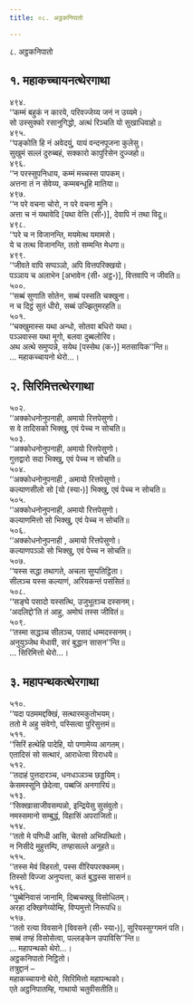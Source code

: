 ```yaml
---
title: ०८. अट्ठकनिपातो

---
```

८. अट्ठकनिपातो  


## १. महाकच्चायनत्थेरगाथा

४९४.  
‘‘कम्मं बहुकं न कारये, परिवज्जेय्य जनं न उय्यमे।  
सो उस्सुक्को रसानुगिद्धो, अत्थं रिञ्चति यो सुखाधिवाहो॥  
४९५.  
‘‘पङ्कोति हि नं अवेदयुं, यायं वन्दनपूजना कुलेसु।  
सुखुमं सल्लं दुरुब्बहं, सक्कारो कापुरिसेन दुज्जहो॥  
४९६.  
‘‘न परस्सुपनिधाय, कम्मं मच्चस्स पापकम्।  
अत्तना तं न सेवेय्य, कम्मबन्धूहि मातिया॥  
४९७.  
‘‘न परे वचना चोरो, न परे वचना मुनि।  
अत्ता च नं यथावेदि [यथा वेत्ति (सी॰)], देवापि नं तथा विदू॥  
४९८.  
‘‘परे च न विजानन्ति, मयमेत्थ यमामसे।  
ये च तत्थ विजानन्ति, ततो सम्मन्ति मेधगा॥  
४९९.  
‘‘जीवते वापि सप्पञ्ञो, अपि वित्तपरिक्खयो।  
पञ्ञाय च अलाभेन [अभावेन (सी॰ अट्ठ॰)], वित्तवापि न जीवति॥  
५००.  
‘‘सब्बं सुणाति सोतेन, सब्बं पस्सति चक्खुना।  
न च दिट्ठं सुतं धीरो, सब्बं उज्झितुमरहति॥  
५०१.  
‘‘चक्खुमास्स यथा अन्धो, सोतवा बधिरो यथा।  
पञ्ञवास्स यथा मूगो, बलवा दुब्बलोरिव।  
अथ अत्थे समुप्पन्ने, सयेथ [पस्सेथ (क॰)] मतसायिक’’न्ति॥  
… महाकच्चायनो थेरो…।  


## २. सिरिमित्तत्थेरगाथा

५०२.  
‘‘अक्कोधनोनुपनाही, अमायो रित्तपेसुणो।  
स वे तादिसको भिक्खु, एवं पेच्च न सोचति॥  
५०३.  
‘‘अक्कोधनोनुपनाही, अमायो रित्तपेसुणो।  
गुत्तद्वारो सदा भिक्खु, एवं पेच्च न सोचति॥  
५०४.  
‘‘अक्कोधनोनुपनाही , अमायो रित्तपेसुणो।  
कल्याणसीलो सो [यो (स्या॰)] भिक्खु, एवं पेच्च न सोचति॥  
५०५.  
‘‘अक्कोधनोनुपनाही, अमायो रित्तपेसुणो।  
कल्याणमित्तो सो भिक्खु, एवं पेच्च न सोचति॥  
५०६.  
‘‘अक्कोधनोनुपनाही , अमायो रित्तपेसुणो।  
कल्याणपञ्ञो सो भिक्खु, एवं पेच्च न सोचति॥  
५०७.  
‘‘यस्स सद्धा तथागते, अचला सुप्पतिट्ठिता।  
सीलञ्च यस्स कल्याणं, अरियकन्तं पसंसितं॥  
५०८.  
‘‘सङ्घे पसादो यस्सत्थि, उजुभूतञ्च दस्सनम्।  
‘अदलिद्दो’ति तं आहु, अमोघं तस्स जीवितं॥  
५०९.  
‘‘तस्मा सद्धञ्च सीलञ्च, पसादं धम्मदस्सनम्।  
अनुयुञ्जेथ मेधावी, सरं बुद्धान सासन’’न्ति॥  
… सिरिमित्तो थेरो…।  


## ३. महापन्थकत्थेरगाथा

५१०.  
‘‘यदा पठममद्दक्खिं, सत्थारमकुतोभयम्।  
ततो मे अहु संवेगो, पस्सित्वा पुरिसुत्तमं॥  
५११.  
‘‘सिरिं हत्थेहि पादेहि, यो पणामेय्य आगतम्।  
एतादिसं सो सत्थारं, आराधेत्वा विराधये॥  
५१२.  
‘‘तदाहं पुत्तदारञ्च, धनधञ्ञञ्च छड्डयिम्।  
केसमस्सूनि छेदेत्वा, पब्बजिं अनगारियं॥  
५१३.  
‘‘सिक्खासाजीवसम्पन्नो, इन्द्रियेसु सुसंवुतो।  
नमस्समानो सम्बुद्धं, विहासिं अपराजितो॥  
५१४.  
‘‘ततो मे पणिधी आसि, चेतसो अभिपत्थितो।  
न निसीदे मुहुत्तम्पि, तण्हासल्ले अनूहते॥  
५१५.  
‘‘तस्स मेवं विहरतो, पस्स वीरियपरक्कमम्।  
तिस्सो विज्जा अनुप्पत्ता, कतं बुद्धस्स सासनं॥  
५१६.  
‘‘पुब्बेनिवासं जानामि, दिब्बचक्खु विसोधितम्।  
अरहा दक्खिणेय्योम्हि, विप्पमुत्तो निरूपधि॥  
५१७.  
‘‘ततो रत्या विवसाने [विवसने (सी॰ स्या॰)], सूरियस्सुग्गमनं पति।  
सब्बं तण्हं विसोसेत्वा, पल्लङ्केन उपाविसि’’न्ति॥  
… महापन्थको थेरो…।  
अट्ठकनिपातो निट्ठितो।  
तत्रुद्दानं –  
महाकच्चायनो थेरो, सिरिमित्तो महापन्थको।  
एते अट्ठनिपातम्हि, गाथायो चतुवीसतीति॥  
